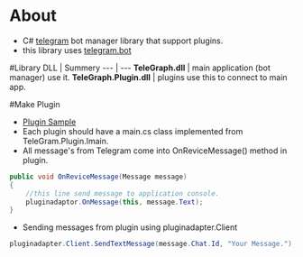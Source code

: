# About
+ C# [telegram](http://telegram.com/) bot manager library that support plugins.
+ this library uses [telegram.bot](https://github.com/MrRoundRobin/telegram.bot)
 
#Library
DLL | Summery
--- | ---
**TeleGraph.dll** | main application (bot manager) use it.
**TeleGraph.Plugin.dll** | plugins use this to connect to main app.

#Make Plugin
+ [Plugin Sample](https://github.com/MaxbuzzTM/TeleGraph/tree/master/Sample/Sample_Plugin)
+ Each plugin should have a main.cs class implemented from TeleGram.Plugin.Imain.
+ All message's from Telegram come into OnReviceMessage() method in plugin.
```csharp
public void OnReviceMessage(Message message)
{
    //this line send message to application console.
    pluginadaptor.OnMessage(this, message.Text);    
}
```
+ Sending messages from plugin using pluginadapter.Client
```csharp
pluginadapter.Client.SendTextMessage(message.Chat.Id, "Your Message.");
```

